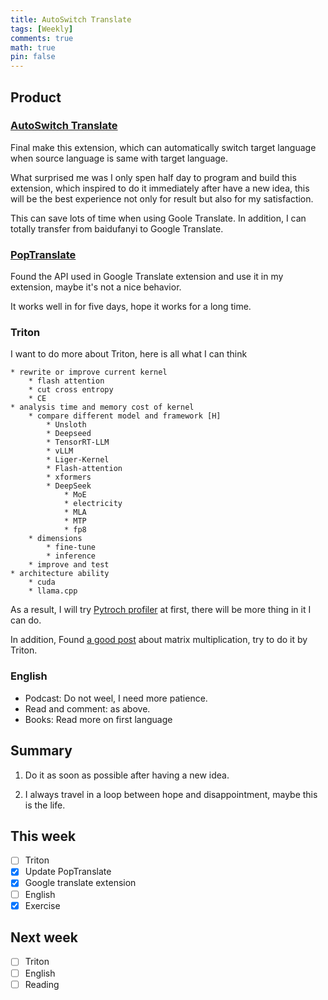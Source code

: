 ```yaml
---
title: AutoSwitch Translate
tags: [Weekly]
comments: true
math: true
pin: false
---
```


## Product
### [AutoSwitch Translate](https://github.com/wa008/AutoSwitchTranslate)
Final make this extension, which can automatically switch target language when source language is same with target language. 

What surprised me was I only spen half day to program and build this extension, which inspired to do it immediately after have a new idea, this will be the best experience not only for result but also for my satisfaction. 

This can save lots of time when using Goole Translate. In addition, I can totally transfer from baidufanyi to Google Translate. 

### [PopTranslate](https://github.com/wa008/PopTranslate)
Found the API used in Google Translate extension and use it in my extension, maybe it's not a nice behavior. 

It works well in for five days, hope it works for a long time. 

### Triton
I want to do more about Triton, here is all what I can think
```
* rewrite or improve current kernel
    * flash attention
    * cut cross entropy 
    * CE
* analysis time and memory cost of kernel 
    * compare different model and framework [H]
        * Unsloth 
        * Deepseed
        * TensorRT-LLM
        * vLLM
        * Liger-Kernel 
        * Flash-attention 
        * xformers
        * DeepSeek
            * MoE
            * electricity 
            * MLA
            * MTP
            * fp8
    * dimensions
        * fine-tune 
        * inference 
    * improve and test 
* architecture ability
    * cuda 
    * llama.cpp
```
As a result, I will try [Pytroch profiler](https://pytorch.org/tutorials/recipes/recipes/profiler_recipe.html) at first, there will be more thing in it I can do. 

In addition, Found [a good post](https://salykova.github.io/sgemm-gpu) about matrix multiplication, try to do it by Triton.

### English
+ Podcast: Do not weel, I need more patience. 
+ Read and comment: as above. 
+ Books: Read more on first language

## Summary

1) Do it as soon as possible after having a new idea.

2) I always travel in a loop between hope and disappointment, maybe this is the life. 

## This week
- [ ] Triton
- [x] Update PopTranslate
- [x] Google translate extension
- [ ] English
- [x] Exercise

## Next week
- [ ] Triton
- [ ] English
- [ ] Reading